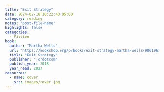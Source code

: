 ```yaml
---
title: "Exit Strategy"
date: 2024-02-18T10:22:43-05:00
category: reading
notes: "post-file-name"
highlights: false
categories:
  - Fiction
book:
  author: "Martha Wells"
  url: "https://bookshop.org/p/books/exit-strategy-martha-wells/9861961"
  title: "Exit Strategy"
  publisher: "Tordotcom"
  publish_year: 2018
  year_read: 2023
resources:
  - name: cover
    src: images/cover.jpg
---
```



